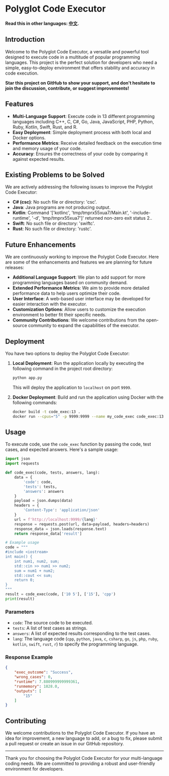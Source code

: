 # Polyglot Code Executor

**Read this in other languages: [中文](readme_zh.md).**

## Introduction
Welcome to the Polyglot Code Executor, a versatile and powerful tool designed to execute code in a multitude of popular programming languages. This project is the perfect solution for developers who need a simple, easy-to-deploy environment that offers stability and accuracy in code execution.

**Star this project on GitHub to show your support, and don't hesitate to join the discussion, contribute, or suggest improvements!**

## Features

- **Multi-Language Support**: Execute code in 13 different programming languages including C++, C, C#, Go, Java, JavaScript, PHP, Python, Ruby, Kotlin, Swift, Rust, and R.
- **Easy Deployment**: Simple deployment process with both local and Docker options.
- **Performance Metrics**: Receive detailed feedback on the execution time and memory usage of your code.
- **Accuracy**: Ensures the correctness of your code by comparing it against expected results.

## Existing Problems to be Solved

We are actively addressing the following issues to improve the Polyglot Code Executor:

- **C# (csc)**: No such file or directory: 'csc'.
- **Java**: Java programs are not producing output.
- **Kotlin**: Command '['kotlinc', 'tmp/tmprx55xua7/Main.kt', '-include-runtime', '-d', 'tmp/tmprx55xua7']' returned non-zero exit status 2..
- **Swift**: No such file or directory: 'swiftc'.
- **Rust**: No such file or directory: 'rustc'.

## Future Enhancements

We are continuously working to improve the Polyglot Code Executor. Here are some of the enhancements and features we are planning for future releases:

- **Additional Language Support**: We plan to add support for more programming languages based on community demand.
- **Extended Performance Metrics**: We aim to provide more detailed performance data to help users optimize their code.
- **User Interface**: A web-based user interface may be developed for easier interaction with the executor.
- **Customization Options**: Allow users to customize the execution environment to better fit their specific needs.
- **Community Contributions**: We welcome contributions from the open-source community to expand the capabilities of the executor.

## Deployment

You have two options to deploy the Polyglot Code Executor:

1. **Local Deployment**: Run the application locally by executing the following command in the project root directory:
   ```bash
   python app.py
   ```
   This will deploy the application to `localhost` on port `9999`.

2. **Docker Deployment**: Build and run the application using Docker with the following commands:
   ```bash
   docker build -t code_exec:13 .
   docker run --cpus="5" -p 9999:9999 --name my_code_exec code_exec:13
   ```

## Usage

To execute code, use the `code_exec` function by passing the code, test cases, and expected answers. Here's a sample usage:

```python
import json
import requests

def code_exec(code, tests, answers, lang):
    data = {
        'code': code,
        'tests': tests,
        'answers': answers
    }
    payload = json.dumps(data)
    headers = {
        'Content-Type': 'application/json'
    }
    url = f'http://localhost:9999/{lang}'
    response = requests.post(url, data=payload, headers=headers)
    response_data = json.loads(response.text)
    return response_data['result']

# Example usage
code = """
#include <iostream>
int main() {
    int num1, num2, sum;
    std::cin >> num1 >> num2;
    sum = num1 + num2;
    std::cout << sum;
    return 0;
}
"""
result = code_exec(code, ['10 5'], ['15'], 'cpp')
print(result)
```

### Parameters

- `code`: The source code to be executed.
- `tests`: A list of test cases as strings.
- `answers`: A list of expected results corresponding to the test cases.
- `lang`: The language code (`cpp`, `python`, `java`, `c`, `csharp`, `go`, `js`, `php`, `ruby`, `kotlin`, `swift`, `rust`, `r`) to specify the programming language.

### Response Example

```json
{
    "exec_outcome": "Success",
    "wrong_cases": 0,
    "runtime": 7.880999999999361,
    "runmemory": 1828.0,
    "outputs": [
        "15"
    ]
}
```

## Contributing

We welcome contributions to the Polyglot Code Executor. If you have an idea for improvement, a new language to add, or a bug to fix, please submit a pull request or create an issue in our GitHub repository.

---

Thank you for choosing the Polyglot Code Executor for your multi-language coding needs. We are committed to providing a robust and user-friendly environment for developers.
